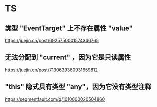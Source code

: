 # TS

## 类型 "EventTarget" 上不存在属性 "value"

https://juejin.cn/post/6925750001574346765

## 无法分配到 "current" ，因为它是只读属性

https://juejin.cn/post/7130639360931659812

## "this" 隐式具有类型 "any"，因为它没有类型注释

https://segmentfault.com/q/1010000020504860
